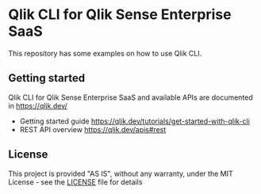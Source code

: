 # Qlik CLI for Qlik Sense Enterprise SaaS

This repository has some examples on how to use Qlik CLI. 

## Getting started

Qlik CLI for Qlik Sense Enterprise SaaS and available APIs are documented in https://qlik.dev/

* Getting started guide https://qlik.dev/tutorials/get-started-with-qlik-cli
* REST API overview https://qlik.dev/apis#rest

## License

This project is provided "AS IS", without any warranty, under the MIT License - see the [LICENSE](LICENSE) file for details
